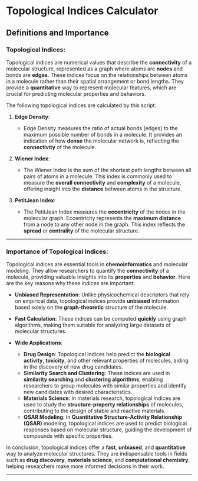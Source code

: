 # Topological Indices Calculator

## Definitions and Importance

### **Topological Indices**:

Topological indices are numerical values that describe the **connectivity** of a molecular structure, represented as a graph where atoms are **nodes** and bonds are **edges**. These indices focus on the relationships between atoms in a molecule rather than their spatial arrangement or bond lengths. They provide a **quantitative** way to represent molecular features, which are crucial for predicting molecular properties and behaviors.

The following topological indices are calculated by this script:

1. **Edge Density**:
   - Edge Density measures the ratio of actual bonds (edges) to the maximum possible number of bonds in a molecule. It provides an indication of how **dense** the molecular network is, reflecting the **connectivity** of the molecule.
   
2. **Wiener Index**:
   - The Wiener Index is the sum of the shortest path lengths between all pairs of atoms in a molecule. This index is commonly used to measure the **overall connectivity** and **complexity** of a molecule, offering insight into the **distance** between atoms in the structure.

3. **PetitJean Index**:
   - The PetitJean Index measures the **eccentricity** of the nodes in the molecular graph. Eccentricity represents the **maximum distance** from a node to any other node in the graph. This index reflects the **spread** or **centrality** of the molecular structure.

---

### **Importance of Topological Indices**:

Topological indices are essential tools in **chemoinformatics** and molecular modeling. They allow researchers to quantify the **connectivity** of a molecule, providing valuable insights into its **properties** and **behavior**. Here are the key reasons why these indices are important:

- **Unbiased Representation**: Unlike physicochemical descriptors that rely on empirical data, topological indices provide **unbiased** information based solely on the **graph-theoretic** structure of the molecule.
  
- **Fast Calculation**: These indices can be computed **quickly** using graph algorithms, making them suitable for analyzing large datasets of molecular structures.

- **Wide Applications**:
  - **Drug Design**: Topological indices help predict the **biological activity**, **toxicity**, and other relevant properties of molecules, aiding in the discovery of new drug candidates.
  - **Similarity Search and Clustering**: These indices are used in **similarity searching** and **clustering algorithms**, enabling researchers to group molecules with similar properties and identify new candidates with desired characteristics.
  - **Materials Science**: In materials research, topological indices are used to study the **structure-property relationships** of molecules, contributing to the design of stable and reactive materials.
  - **QSAR Modeling**: In **Quantitative Structure-Activity Relationship (QSAR)** modeling, topological indices are used to predict biological responses based on molecular structure, guiding the development of compounds with specific properties.

In conclusion, topological indices offer a **fast**, **unbiased**, and **quantitative** way to analyze molecular structures. They are indispensable tools in fields such as **drug discovery**, **materials science**, and **computational chemistry**, helping researchers make more informed decisions in their work.

---
